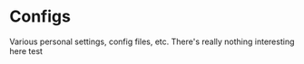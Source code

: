 # Configs
Various personal settings, config files, etc.
There's really nothing interesting here
test
